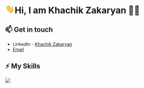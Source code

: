 # <img src="https://raw.githubusercontent.com/ABSphreak/ABSphreak/master/gifs/Hi.gif" width="30px">Hi, I am Khachik Zakaryan 👨‍💻

## 📫 Get in touch
- LinkedIn - [Khachik Zakaryan](linkedin.com/in/khachik-zakaryan-423b03278)
- [Email](mailto:khachikzakaryan2@gmail.com)

## ⚡ My Skills

<p align="left">
  <a href="https://skillicons.dev">
    <img src="https://skillicons.dev/icons?perline=12&i=java,idea,bash,powershell,ubuntu,git,github,gitlab,gmail,docker,linux,py,anaconda,r,discord,vscode" /><br/>
  </a>
</p>


<!---
KhachikAstoyan/KhachikAstoyan is a ✨ special ✨ repository because its `README.md` (this file) appears on your GitHub profile.
You can click the Preview link to take a look at your changes.
--->
